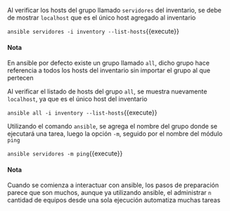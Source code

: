 Al verificar los hosts del grupo llamado `servidores` del inventario, se debe de mostrar `localhost` que es el único host agregado al inventario

`ansible servidores -i inventory --list-hosts`{{execute}}

#### Nota
En ansible por defecto existe un grupo llamado `all`, dicho grupo hace referencia a todos los hosts del inventario sin importar el grupo al que pertecen

Al verificar el listado de hosts del grupo `all`, se muestra nuevamente `localhost`, ya que es el único host del inventario

`ansible all -i inventory --list-hosts`{{execute}}

Utilizando el comando `ansible`, se agrega el nombre del grupo donde se ejecutará una tarea, luego la opción `-m`, seguido por el nombre del módulo `ping`

`ansible servidores -m ping`{{execute}}

#### Nota
Cuando se comienza a interactuar con ansible, los pasos de preparación parece que son muchos, aunque ya utilizando ansible, el administrar `n` cantidad de equipos desde una sola ejecución automatiza muchas tareas

